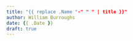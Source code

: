 ```yaml
---
title: "{{ replace .Name "-" " " | title }}"
author: William Burroughs
date: {{ .Date }}
draft: true
---
```


